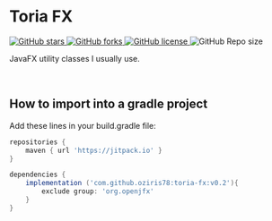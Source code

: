 # Toria FX

<p> <!-- BADGES -->
<!-- badge 1 -->
    <a href="https://github.com/oziris78/toria-fx/stargazers">
        <img alt="GitHub stars" src="https://img.shields.io/github/stars/oziris78/toria-fx">
    </a>
<!-- badge 2 -->
    <a href="https://github.com/oziris78/toria-fx/network">
        <img alt="GitHub forks" src="https://img.shields.io/github/forks/oziris78/toria-fx">
    </a>
<!-- badge 3 -->
    <a href="https://github.com/oziris78/toria-fx/blob/master/LICENSE.txt">
        <img alt="GitHub license" src="https://img.shields.io/github/license/oziris78/toria-fx?color=blue"/>
    </a>
<!-- badge 4 -->
    <img alt="GitHub Repo size" src="https://img.shields.io/github/repo-size/oziris78/toria-fx"/>
<!-- badge end -->
</p>

JavaFX utility classes I usually use.


<br>

## How to import into a gradle project

Add these lines in your build.gradle file:

```GROOVY
repositories {
    maven { url 'https://jitpack.io' }
}

dependencies {
    implementation ('com.github.oziris78:toria-fx:v0.2'){
        exclude group: 'org.openjfx'
    }
}
```

